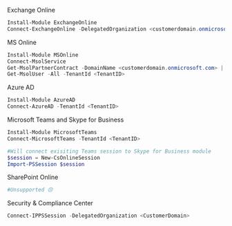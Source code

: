 Exchange Online
```powershell
Install-Module ExchangeOnline
Connect-ExchangeOnline -DelegatedOrganization <customerdomain.onmicrosoft.com>
```

MS Online
```powershell
Install-Module MSOnline
Connect-MsolService
Get-MsolPartnerContract -DomainName <customerdomain.onmicrosoft.com> | Select-Object TenantID
Get-MsolUser -All -TenantId <TenantID>
```

Azure AD
```powershell
Install-Module AzureAD
Connect-AzureAD -TenantId <TenantID>
```

Microsoft Teams and Skype for Business
```powershell
Install-Module MicrosoftTeams
Connect-MicrosoftTeams -TenantId <TenantID>

#Will connect exisiting Teams session to Skype for Business module 
$session = New-CsOnlineSession
Import-PSSession $session
```

SharePoint Online
```powershell
#Unsupported 😣
```

Security & Compliance Center
```powershell
Connect-IPPSSession -DelegatedOrganization <CustomerDomain>
```
